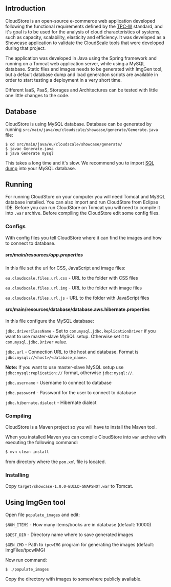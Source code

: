 ## Introduction

CloudStore is an open-source e-commerce web application developed following the functional requirements defined by the [TPC-W](http://www.tpc.org/tpcw/) standard, and it's goal is to be used for the analysis of cloud characteristics of systems, such as capacity, scalability, elasticity and efficiency. It was developed as a Showcase application to validate the CloudScale tools that were developed during that project.

The application was developed in Java using the Spring framework and running on a Tomcat web application server, while using a MySQL database.
Static files and images needs to be generated with ImgGen tool, but a default database dump and load generation scripts are available in order to start testing a deployment in a very short time.

Different IaaS, PaaS, Storages and Architectures can be tested with little one little changes to the code.

## Database

CloudStore is using MySQL database. Database can be generated by running ```src/main/java/eu/cloudscale/showcase/generate/Generate.java``` file:

```
$ cd src/main/java/eu/cloudscale/showcase/generate/
$ javac Generate.java
$ java Generate mysql
```

This takes a long time and it's slow. We recommend you to import [SQL dump](http://cloudscale.xlab.si/showcase/dumps/rds-tpcw-dump-latest.sql) into your MySQL database.

## Running

For running CloudStore on your computer you will need Tomcat and MySQL database installed. 
You can also import and run CloudStore from Eclipse IDE.
Before you can run CloudStore on Tomcat you will need to compile it into ```.war``` archive. Before compiling the CloudStore edit some config files.

### Configs
With config files you tell CloudStore where it can find the images and how to connect to database.

##### src/main/resources/app.properties
In this file set the url for CSS, JavaScript and image files:

```eu.cloudscale.files.url.css``` - URL to the folder with CSS files

```eu.cloudscale.files.url.img``` - URL to the folder with image files

```eu.cloudscale.files.url.js``` - URL to the folder with JavaScript files

#### src/main/resources/database/database.aws.hibernate.properties
In this file configure the MySQL database:

```jdbc.driverClassName``` - Set to ```com.mysql.jdbc.ReplicationDriver``` if you want to use master-slave MySQL setup. Otherwise set it to ```com.mysql.jdbc.Driver``` value.

```jdbc.url``` - Connection URL to the host and database. Format is ```jdbc:mysql://<host>/<database_name>```.

**Note:**
If you want to use master-slave MySQL setup use ```jdbc:mysql:replication://``` format, otherwise ```jdbc:mysql://```.

```jdbc.username``` - Username to connect to database

```jdbc.password``` - Password for the user to connect to database

```jdbc.hibernate.dialect``` - Hibernate dialect

### Compiling
CloudStore is a Maven project so you will have to install the Maven tool.

When you installed Maven you can compile CloudStore into ```war``` archive with executing the following command:

```bash
$ mvn clean install
```

from directory where the ```pom.xml``` file is located.

### Installing
Copy ```target/showcase-1.0.0-BUILD-SNAPSHOT.war``` to Tomcat.

## Using ImgGen tool
Open file ```populate_images``` and edit:

```$NUM_ITEMS``` - How many items/books are in database (default: 10000)

```$DEST_DIR``` - Directory name where to save generated images

```$GEN_CMD``` - Path to ```tpcwIMG``` program for generating the images (default: ImgFiles/tpcwIMG)

Now run command:

```
$ ./populate_images
```

Copy the directory with images to somewhere publicly available.



